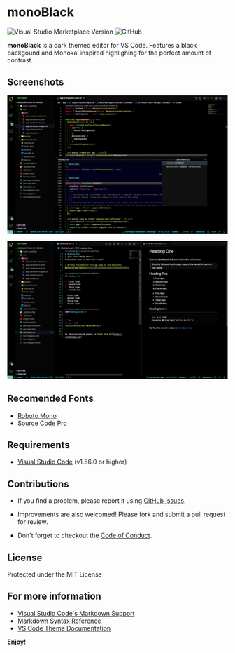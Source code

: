# monoBlack

![Visual Studio Marketplace Version](https://img.shields.io/visual-studio-marketplace/v/jmbe.monoBlack) ![GitHub](https://img.shields.io/github/license/josemballes99/monoBlack)

**monoBlack** is a dark themed editor for VS Code. Features a black backgound and Monokai inspired highlighing for the perfect amount of contrast. 

## Screenshots
![TypeScript](images/screenshots/typescript.png "TypeScript")

![MarkDown](images/screenshots/markdown.png "MarkDown")
## Recomended Fonts

- [Roboto Mono](https://fonts.google.com/specimen/Roboto+Mono) 
- [Source Code Pro](https://fonts.google.com/specimen/Source+Code+Pro)

## Requirements

- [Visual Studio Code](https://code.visualstudio.com) (v1.56.0 or higher)


## Contributions

- If you find a problem, please report it using [GitHub Issues](https://github.com/josemballes99/monoblack/issues).

- Improvements are also welcomed! Please fork and submit a pull request for review.

- Don't forget to checkout the [Code of Conduct](CODE_OF_CONDUCT.md).

## License

Protected under the MIT License

## For more information
- [Visual Studio Code's Markdown Support](http://code.visualstudio.com/docs/languages/markdown)
- [Markdown Syntax Reference](https://help.github.com/articles/markdown-basics/)
- [VS Code Theme Documentation](https://code.visualstudio.com/docs/getstarted/themes)

**Enjoy!**
